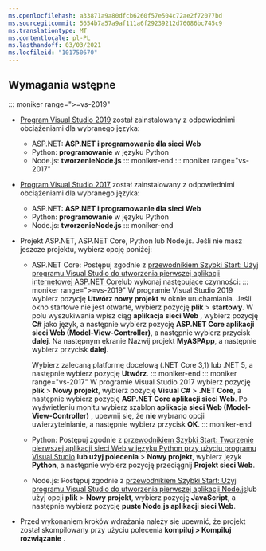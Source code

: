 ```yaml
---
ms.openlocfilehash: a33871a9a80dfcb6260f57e504c72ae2f72077bd
ms.sourcegitcommit: 5654b7a57a9af111a6f29239212d76086bc745c9
ms.translationtype: MT
ms.contentlocale: pl-PL
ms.lasthandoff: 03/03/2021
ms.locfileid: "101750670"
---
```

## <a name="prerequisites"></a>Wymagania wstępne

::: moniker range=">=vs-2019"

* [Program Visual Studio 2019](https://visualstudio.microsoft.com/downloads) został zainstalowany z odpowiednimi obciążeniami dla wybranego języka:
  * ASP.NET: **ASP.NET i programowanie dla sieci Web**
  * Python: **programowanie** w języku Python
  * Node.js: **tworzenieNode.js**
::: moniker-end
::: moniker range="vs-2017"
* [Program Visual Studio 2017](https://visualstudio.microsoft.com/vs/older-downloads/?utm_medium=microsoft&utm_source=docs.microsoft.com&utm_campaign=vs+2017+download) został zainstalowany z odpowiednimi obciążeniami dla wybranego języka:
  * ASP.NET: **ASP.NET i programowanie dla sieci Web**
  * Python: **programowanie** w języku Python
  * Node.js: **tworzenieNode.js**
::: moniker-end

* Projekt ASP.NET, ASP.NET Core, Python lub Node.js. Jeśli nie masz jeszcze projektu, wybierz opcję poniżej:
  * ASP.NET Core: Postępuj zgodnie z [przewodnikiem Szybki Start: Użyj programu Visual Studio do utworzenia pierwszej aplikacji internetowej ASP.NET Core](../../ide/quickstart-aspnet-core.md)lub wykonaj następujące czynności:
    ::: moniker range=">=vs-2019"
    W programie Visual Studio 2019 wybierz pozycję **Utwórz nowy projekt** w oknie uruchamiania. Jeśli okno startowe nie jest otwarte, wybierz pozycję **plik**  >  **startowy**. W polu wyszukiwania wpisz ciąg **aplikacja sieci Web** , wybierz pozycję **C#** jako język, a następnie wybierz pozycję **ASP.NET Core aplikacji sieci Web (Model-View-Controller)**, a następnie wybierz przycisk **dalej**. Na następnym ekranie Nazwij projekt **MyASPApp**, a następnie wybierz przycisk **dalej**.

    Wybierz zalecaną platformę docelową (.NET Core 3,1) lub .NET 5, a następnie wybierz pozycję **Utwórz**.
    ::: moniker-end
    ::: moniker range="vs-2017"
    W programie Visual Studio 2017 wybierz pozycję **plik**  >  **Nowy projekt**, wybierz pozycję **Visual C#**  >  **.NET Core**, a następnie wybierz pozycję **ASP.NET Core aplikacji sieci Web**. Po wyświetleniu monitu wybierz szablon **aplikacja sieci Web (Model-View-Controller)** , upewnij się, że **nie** wybrano opcji uwierzytelnianie, a następnie wybierz przycisk **OK**.
    ::: moniker-end
  * Python: Postępuj zgodnie z [przewodnikiem Szybki Start: Tworzenie pierwszej aplikacji sieci Web w języku Python przy użyciu programu Visual Studio](../../ide/quickstart-python.md) **lub użyj polecenia**  >  **Nowy projekt**, wybierz język **Python**, a następnie wybierz pozycję przeciągnij **Projekt sieci Web**.
  * Node.js: Postępuj zgodnie z [przewodnikiem Szybki Start: Użyj programu Visual Studio do utworzenia pierwszej aplikacji Node.js](../../ide/quickstart-nodejs.md)lub użyj opcji **plik**  >  **Nowy projekt**, wybierz pozycję **JavaScript**, a następnie wybierz pozycję **puste Node.js aplikacji sieci Web**.

* Przed wykonaniem kroków wdrażania należy się upewnić, że projekt został skompilowany przy użyciu polecenia **kompiluj > Kompiluj rozwiązanie** .